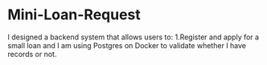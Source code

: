 # Mini-Loan-Request
I designed a backend system that allows users to:
1.Register and apply for a small loan and I am using Postgres on Docker to validate whether I have records or not.
